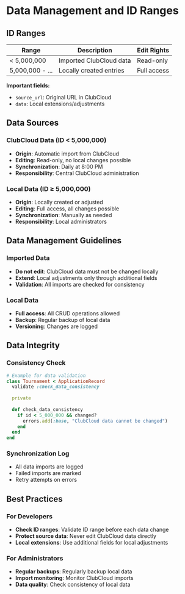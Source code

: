# Data Management and ID Ranges

## ID Ranges

| Range           | Description                      | Edit Rights        |
|-----------------|----------------------------------|--------------------|
| < 5,000,000     | Imported ClubCloud data          | Read-only          |
| 5,000,000 - ... | Locally created entries          | Full access        |

**Important fields:**
- `source_url`: Original URL in ClubCloud
- `data`: Local extensions/adjustments

## Data Sources

### ClubCloud Data (ID < 5,000,000)
- **Origin**: Automatic import from ClubCloud
- **Editing**: Read-only, no local changes possible
- **Synchronization**: Daily at 8:00 PM
- **Responsibility**: Central ClubCloud administration

### Local Data (ID ≥ 5,000,000)
- **Origin**: Locally created or adjusted
- **Editing**: Full access, all changes possible
- **Synchronization**: Manually as needed
- **Responsibility**: Local administrators

## Data Management Guidelines

### Imported Data
- **Do not edit**: ClubCloud data must not be changed locally
- **Extend**: Local adjustments only through additional fields
- **Validation**: All imports are checked for consistency

### Local Data
- **Full access**: All CRUD operations allowed
- **Backup**: Regular backup of local data
- **Versioning**: Changes are logged

## Data Integrity

### Consistency Check
```ruby
# Example for data validation
class Tournament < ApplicationRecord
  validate :check_data_consistency
  
  private
  
  def check_data_consistency
    if id < 5_000_000 && changed?
      errors.add(:base, "ClubCloud data cannot be changed")
    end
  end
end
```

### Synchronization Log
- All data imports are logged
- Failed imports are marked
- Retry attempts on errors

## Best Practices

### For Developers
- **Check ID ranges**: Validate ID range before each data change
- **Protect source data**: Never edit ClubCloud data directly
- **Local extensions**: Use additional fields for local adjustments

### For Administrators
- **Regular backups**: Regularly backup local data
- **Import monitoring**: Monitor ClubCloud imports
- **Data quality**: Check consistency of local data 